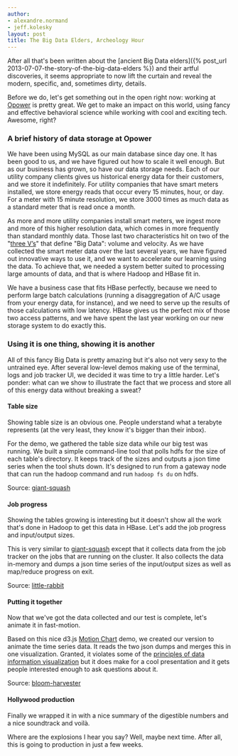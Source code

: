 ```yaml
---
author:
- alexandre.normand
- jeff.kolesky
layout: post
title: The Big Data Elders, Archeology Hour
---
```

After all that's been written about the [ancient Big Data elders]({% post_url 2013-07-07-the-story-of-the-big-data-elders %})
and their artful discoveries, it seems appropriate to now lift the curtain and
reveal the modern, specific, and, sometimes dirty, details.

Before we do, let's get something out in the open right now: working at 
[Opower](http://opower.com) is pretty great. We get to make an impact on this
 world, using fancy and effective behavioral science while working with cool 
 and exciting tech. Awesome, right?

### A brief history of data storage at Opower
We have been using MySQL as our main database since day one.  It has been good 
to us, and we have figured out how to scale it well enough.  But as our 
business has grown, so have our data storage needs.  Each of our utility 
company clients gives us historical energy data for their customers, and we 
store it indefinitely.  For utility companies that have smart meters 
installed, we store energy reads that occur every 15 minutes, hour, or day.  
For a meter with 15 minute resolution, we store 3000 times as much data as a 
standard meter that is read once a month.

As more and more utility companies install smart meters, we ingest more and 
more of this higher resolution data, which comes in more frequently than 
standard monthly data.  Those last two characteristics hit on two of the 
"[three V’s](http://whatis.techtarget.com/definition/3Vs)" that define "Big
Data": volume and velocity.  As we have collected the smart meter data over
the last several years, we have figured out innovative ways to use it, and we 
want to accelerate our learning using the data.  To achieve that, we needed a 
system better suited to processing large amounts of data, and that is where 
Hadoop and HBase fit in.

We have a business case that fits HBase perfectly, because we need to perform 
large batch calculations (running a disaggregation of A/C usage from your 
energy data, for instance), and we need to serve up the results of those 
calculations with low latency.  HBase gives us the perfect mix of those two 
access patterns, and we have spent the last year working on our new storage 
system to do exactly this.

### Using it is one thing, showing it is another
All of this fancy Big Data is pretty amazing but it's also not very sexy to 
the untrained eye. After several low-level demos making use of the terminal, 
logs and job tracker UI, we decided it was time to try a little harder. Let's 
ponder: what can we show to illustrate the fact that we process and store all 
of this energy data without breaking a sweat? 

#### Table size
Showing table size is an obvious one. People understand what a terabyte 
represents (at the very least, they know it's bigger than their inbox). 

For the demo, we gathered the table size data while our big test was running. 
We built a simple command-line tool that polls hdfs for the size of each 
table's directory. It keeps track of the sizes and outputs a json time series 
when the tool shuts down. It's designed to run from a gateway node that can 
run the hadoop command and run `hadoop fs du` on hdfs.

Source: [giant-squash](https://github.com/opower/giant-squash)

#### Job progress
Showing the tables growing is interesting but it doesn't show all the work 
that's done in Hadoop to get this data in HBase. Let's add the job progress 
and input/output sizes. 

This is very similar to [giant-squash](https://github.com/opower/giant-squash) 
except that it collects data from the job tracker on the jobs that are running 
on the cluster. It also collects the data in-memory and dumps a json time 
series of the input/output sizes as well as map/reduce progress on exit.  

Source: [little-rabbit](https://github.com/opower/little-rabbit)

#### Putting it together
Now that we've got the data collected and our test is complete, let's animate 
it in fast-motion.

Based on this nice d3.js [Motion Chart](http://bost.ocks.org/mike/nations/) 
demo, we created our version to animate the time series data. It reads the two 
json dumps and merges this in one visualization. Granted, it violates some of 
the [principles of data information visualization](http://moz.com/blog/data-visualization-principles-lessons-from-tufte)
but it does make for a cool presentation and it gets people interested enough to
ask questions about it.

Source: [bloom-harvester](https://github.com/opower/bloom-harvester)

#### Hollywood production
Finally we wrapped it in with a nice summary of the digestible numbers and a 
nice soundtrack and voilà.

Where are the explosions I hear you say? Well, maybe next time. After all, 
this is going to production in just a few weeks.
